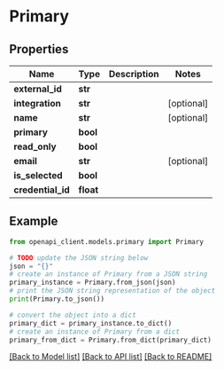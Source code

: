 # Primary


## Properties

Name | Type | Description | Notes
------------ | ------------- | ------------- | -------------
**external_id** | **str** |  | 
**integration** | **str** |  | [optional] 
**name** | **str** |  | [optional] 
**primary** | **bool** |  | 
**read_only** | **bool** |  | 
**email** | **str** |  | [optional] 
**is_selected** | **bool** |  | 
**credential_id** | **float** |  | 

## Example

```python
from openapi_client.models.primary import Primary

# TODO update the JSON string below
json = "{}"
# create an instance of Primary from a JSON string
primary_instance = Primary.from_json(json)
# print the JSON string representation of the object
print(Primary.to_json())

# convert the object into a dict
primary_dict = primary_instance.to_dict()
# create an instance of Primary from a dict
primary_from_dict = Primary.from_dict(primary_dict)
```
[[Back to Model list]](../README.md#documentation-for-models) [[Back to API list]](../README.md#documentation-for-api-endpoints) [[Back to README]](../README.md)


